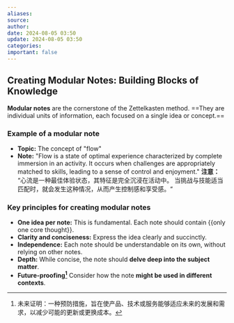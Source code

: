 ```yaml
---
aliases:
source:
author:
date: 2024-08-05 03:50
update: 2024-08-05 03:50
categories:
important: false
---
```


## Creating Modular Notes: Building Blocks of Knowledge

**Modular notes** are the cornerstone of the Zettelkasten method. ==They are individual units of information, each focused on a single idea or concept.==
<!--SR:!2025-04-17,3,250-->

### Example of a modular note

- **Topic:** The concept of "flow"
- **Note:** "Flow is a state of optimal experience characterized by complete immersion in an activity. It occurs when challenges are appropriately matched to skills, leading to a sense of control and enjoyment."
  **注意：** “心流是一种最佳体验状态，其特征是完全沉浸在活动中。 当挑战与技能适当匹配时，就会发生这种情况，从而产生控制感和享受感。“


### Key principles for creating modular notes

- **One idea per note:** This is fundamental. Each note should contain {{only one core thought}}.
- **Clarity and conciseness:** Express the idea clearly and succinctly.
- **Independence:** Each note should be understandable on its own, without relying on other notes.
- **Depth:** While concise, the note should **delve deep into the subject matter**.
- **Future-proofing[^1]** Consider how the note **might be used in different contexts**.
<!--SR:!2025-04-22,8,250-->



[^1]: 未来证明：一种预防措施，旨在使产品、技术或服务能够适应未来的发展和需求，以减少可能的更新或更换成本。
